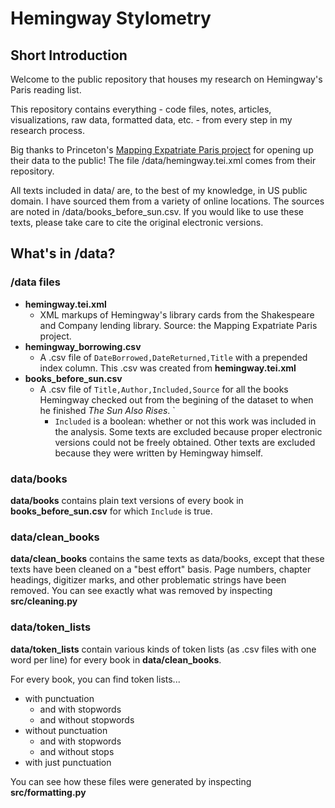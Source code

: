 # Hemingway Stylometry

## Short Introduction
Welcome to the public repository that houses my research on Hemingway's Paris reading list.

This repository contains everything - code files, notes, articles, visualizations, raw data, formatted data, etc. - from every step in my research process.

Big thanks to Princeton's [Mapping Expatriate Paris project](https://github.com/Princeton-CDH/mapping-expatriate-paris) for opening up their data to the public! The file /data/hemingway.tei.xml comes from their repository.

All texts included in data/ are, to the best of my knowledge, in US public domain. I have sourced them from a variety of online locations. The sources are noted in /data/books_before_sun.csv. If you would like to use these texts, please take care to cite the original electronic versions.

## What's in /data?

### /data files
- **hemingway.tei.xml**
  - XML markups of Hemingway's library cards from the Shakespeare and Company lending library. Source: the Mapping Expatriate Paris project.
- **hemingway_borrowing.csv**
  - A .csv file of `DateBorrowed,DateReturned,Title` with a prepended index column. This .csv was created from **hemingway.tei.xml**
- **books_before_sun.csv**
  - A .csv file of `Title,Author,Included,Source` for all the books Hemingway checked out from the begining of the dataset to
  when he finished *The Sun Also Rises*. `
    - `Included` is a boolean: whether or not this work was included in the analysis. Some texts are excluded because proper electronic versions could not be freely obtained. Other texts are excluded because they were written by Hemingway himself.
    
### data/books
**data/books** contains plain text versions of every book in **books_before_sun.csv** for which `Include` is true.

### data/clean_books
**data/clean_books** contains the same texts as data/books, except that these texts have been cleaned on a "best effort" basis. Page numbers, chapter headings, digitizer marks, and other problematic strings have been removed. You can see exactly what was removed by inspecting **src/cleaning.py**

### data/token_lists
**data/token_lists** contain various kinds of token lists (as .csv files with one word per line) for every book in **data/clean_books**.

For every book, you can find token lists...
  - with punctuation
    - and with stopwords
    - and without stopwords
  - without punctuation
    - and with stopwords
    - and without stops
  - with just punctuation
  
You can see how these files were generated by inspecting **src/formatting.py**
